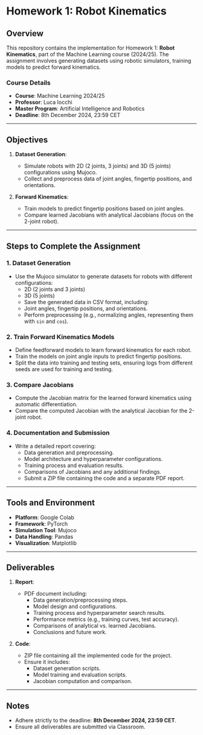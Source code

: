 # Homework 1: Robot Kinematics

## Overview
This repository contains the implementation for Homework 1: **Robot Kinematics**, part of the Machine Learning course (2024/25). The assignment involves generating datasets using robotic simulators, training models to predict forward kinematics.

### Course Details
- **Course**: Machine Learning 2024/25  
- **Professor**: Luca Iocchi  
- **Master Program**: Artificial Intelligence and Robotics  
- **Deadline**: 8th December 2024, 23:59 CET  

---

## Objectives
1. **Dataset Generation**:
   - Simulate robots with 2D (2 joints, 3 joints) and 3D (5 joints) configurations using Mujoco.
   - Collect and preprocess data of joint angles, fingertip positions, and orientations.
   
2. **Forward Kinematics**:
   - Train models to predict fingertip positions based on joint angles.
   - Compare learned Jacobians with analytical Jacobians (focus on the 2-joint robot).

---

## Steps to Complete the Assignment

### 1. Dataset Generation
- Use the Mujoco simulator to generate datasets for robots with different configurations:
  - 2D (2 joints and 3 joints)
  - 3D (5 joints)
  - Save the generated data in CSV format, including:
  - Joint angles, fingertip positions, and orientations.
  - Perform preprocessing (e.g., normalizing angles, representing them with `sin` and `cos`).

### 2. Train Forward Kinematics Models
- Define feedforward models to learn forward kinematics for each robot.
- Train the models on joint angle inputs to predict fingertip positions.
- Split the data into training and testing sets, ensuring logs from different seeds are used for training and testing.

### 3. Compare Jacobians
- Compute the Jacobian matrix for the learned forward kinematics using automatic differentiation.
- Compare the computed Jacobian with the analytical Jacobian for the 2-joint robot.

### 4. Documentation and Submission
- Write a detailed report covering:
  - Data generation and preprocessing.
  - Model architecture and hyperparameter configurations.
  - Training process and evaluation results.
  - Comparisons of Jacobians and any additional findings.
  - Submit a ZIP file containing the code and a separate PDF report.

---

## Tools and Environment
- **Platform**: Google Colab  
- **Framework**: PyTorch  
- **Simulation Tool**: Mujoco  
- **Data Handling**: Pandas  
- **Visualization**: Matplotlib 

---

## Deliverables
1. **Report**:
   - PDF document including:
     - Data generation/preprocessing steps.
     - Model design and configurations.
     - Training process and hyperparameter search results.
     - Performance metrics (e.g., training curves, test accuracy).
     - Comparisons of analytical vs. learned Jacobians.
     - Conclusions and future work.

2. **Code**:
   - ZIP file containing all the implemented code for the project.
   - Ensure it includes:
     - Dataset generation scripts.
     - Model training and evaluation scripts.
     - Jacobian computation and comparison.

---

## Notes
- Adhere strictly to the deadline: **8th December 2024, 23:59 CET**.
- Ensure all deliverables are submitted via Classroom.  
